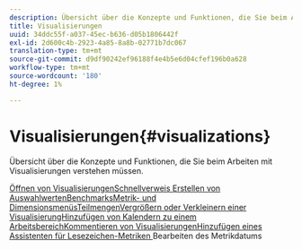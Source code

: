 ```yaml
---
description: Übersicht über die Konzepte und Funktionen, die Sie beim Arbeiten mit Visualisierungen verstehen müssen.
title: Visualisierungen
uuid: 34ddc55f-a037-45ec-b636-d05b1806442f
exl-id: 2d600c4b-2923-4a85-8a8b-02771b7dc067
translation-type: tm+mt
source-git-commit: d9df90242ef96188f4e4b5e6d04cfef196b0a628
workflow-type: tm+mt
source-wordcount: '180'
ht-degree: 1%

---
```


# Visualisierungen{#visualizations}

Übersicht über die Konzepte und Funktionen, die Sie beim Arbeiten mit Visualisierungen verstehen müssen.

[Öffnen von ](https://docs.adobe.com/content/help/en/data-workbench/using/client/visualizations/c-open-vis.html)
[VisualisierungenSchnellverweis ](https://docs.adobe.com/content/help/en/data-workbench/using/client/visualizations/c-qk-ref.html)
[Erstellen von ](https://docs.adobe.com/content/help/en/data-workbench/using/client/visualizations/make-selections/c-sel-vis.html)
[](https://docs.adobe.com/content/help/en/data-workbench/using/client/visualizations/c-ustd-benchmks.html)
[AuswahlwertenBenchmarksMetrik- und ](https://docs.adobe.com/content/help/en/data-workbench/using/client/visualizations/c-met-dim-menus.html)
[](https://docs.adobe.com/content/help/en/data-workbench/using/client/visualizations/subsets/c-wk-subsets.html)
[DimensionsmenüsTeilmengenVergrößern oder Verkleinern einer ](https://docs.adobe.com/content/help/en/data-workbench/using/client/visualizations/c-zoom-vis.html)
[VisualisierungHinzufügen von Kalendern zu einem ](https://docs.adobe.com/content/help/en/data-workbench/using/client/visualizations/c-call-wkspc.html)
[ArbeitsbereichKommentieren von ](https://docs.adobe.com/content/help/en/data-workbench/using/client/visualizations/c-present-layer.html)
[VisualisierungenHinzufügen eines Assistenten für ](https://docs.adobe.com/content/help/en/data-workbench/using/client/visualizations/c-bookmark-about.html)
[Lesezeichen-Metriken ](https://docs.adobe.com/content/help/en/data-workbench/using/client/visualizations/dwb-create-metricdim.html)
Bearbeiten des Metrikdatums
